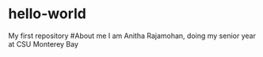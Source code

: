 # hello-world
My first repository
#About me
I am Anitha Rajamohan, doing my senior year at CSU Monterey Bay
